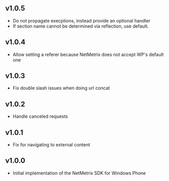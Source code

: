 ## v1.0.5

- Do not propagate execptions, instead provide an optional handler
- If section name cannot be determined via reflection, use default.
 
## v1.0.4

 - Allow setting a referer because NetMetrix does not accept WP's default one
 
## v1.0.3

 - Fix double slash issues when doing url concat

## v1.0.2

 - Handle canceled requests

## v1.0.1

 - Fix for navigating to external content

## v1.0.0

 - Initial implementation of the NetMetrix SDK for Windows Phone
